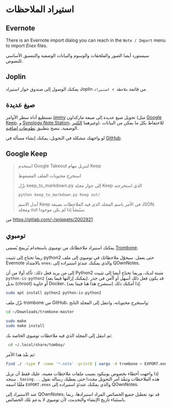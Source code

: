 # استيراد الملاحظات

## Evernote

There is an Evernote import dialog you can reach in the `Note / Import` menu to import _Enex_ files.

سيستورد أيضا الصور والملحقات والوسوم والبيانات الوصفية والتنسيق الأساسي للنصوص.

## Joplin

يمكنك الوصول إلى صندوق حوار استيراد Joplin من قائمة `ملاحظة > استيراد`.

## صيغ عديدة

تستطيع أداة سطر الأوامر [jimmy](https://github.com/marph91/jimmy) تحويل صيغ عديدة إلى صيغة ماركداون (مثل [Google Keep](https://marph91.github.io/jimmy/formats/google_keep/)، و&nbsp;[Synology Note Station](https://marph91.github.io/jimmy/formats/synology_note_station/)، وغيرهما [الكثير](https://marph91.github.io/jimmy/)). للاحتفاظ بكل ما يمكن من البيانات الوصفية، ننصح بتطبيق [تطويعات إضافية](https://marph91.github.io/jimmy/import_instructions/#qownnotes).

لو واجهتك مشكلة في التحويل، يمكنك إنشاء مسألة في [GitHub](https://github.com/marph91/jimmy/issues).

## Google Keep

> استخدم Google Takeout لتنزيل مهام Keep
>
> استخرج محتويات الملف المضغوط
>
> نزّل keep_to_markdown.py إلى جوار مجلد Keep الذي استخرجته
>
>     python keep_to_markdown.py Keep out/
>
> أبدل الاسم Keep في الأمر باسم المجلد الذي فيه الملاحظات بصيغة JSON. ومجلد out سيُنشأ إذا لم يكن موجودا.

من <https://gitlab.com/-/snippets/2002921>

## تومبوي

يمكنك استيراد ملاحظاتك من تومبوي باستخدام بُريمج يُسمى [Trombone](https://github.com/samba/trombone).

ربما تحتاج إلى تثبيت python2 حتى يعمل. سيحوّل ملاحظاتك في تومبوي إلى ملف Evernote بالامتداد `enex`، والذي يمكنك عندئذٍ استيراده إلى QOwnNotes.

إلى من يريد فعل ذلك: تأكد أولا من أن Python2 مثبتة لديك، وربما تحتاج أيضا إلى تثبيت `python-is-python2` (يمكنك إزالتها فيما بعد). قد يكون فعل ذلك أسهل أو أأمن في جذر بديل (chroot) أو حاوية Docker، إذا أمكنك ذلك (سنشرح هذا هنا فيما بعد).

```bash
sudo apt install python2 python-is-python2
```

نزّل ملف trombone من GitHub، واستخرج محتوياته، وانتقل إلى المجلد الناتج:

```bash
cd ~/Downloads/trombone-master

sudo make
sudo make install
```

ثم انتقل إلى المجلد الذي فيه ملاحظات تومبوي الخاصة بك:

```bash
 cd ~/.local/share/tomboy/
```

ثم نفّذ هذا الأمر:

```bash
find ./ -type f -name '*.note' -print0 | xargs -0 trombone > EXPORT.enex
```

إذا واجهت أخطاء بخصوص يونيكود بسبب ملفات ملاحظات معينة، عليك فقط أن تزيل هذه الملاحظات وتنفّذ أمر التحويل مجددا حتى يعطيك رسالة تقول <code dir="ltr">Saving...</code> . ستجد ملفًا اسمه `EXPORT.enex` والذي يمكنك عندئذٍ استيراده إلى QOwnNotes.

عند الاستيراد إلى QOwnNotes، قد تود تعطيل جميع الخصائص المراد استيرادها، ربما باستثناء تاريخ الإنشاء والتحديث، لأن تومبوي لا يدعم تلك الخصائص.

